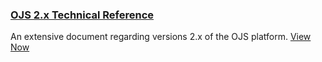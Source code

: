 
### [OJS 2.x Technical Reference](/ojs-2-technical-reference/en/)

An extensive document regarding versions 2.x of the OJS platform. [View Now](/ojs-2-technical-reference/en/)
